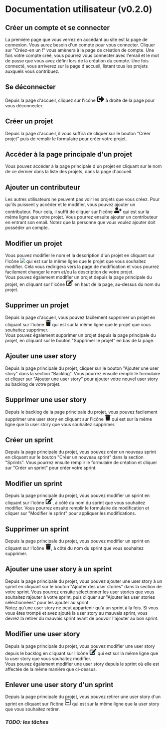 # Documentation utilisateur (v0.2.0)

## Créer un compte et se connecter

La première page que vous verrez en accédant au site est la page de connexion. Vous aurez besoin d'un compte pour vous connecter. Cliquer sur "Créez-en un !" vous amènera à la page de création de compte.
Une fois votre compte créé, vous pourrez vous connecter avec l'email et le mot de passe que vous avez défini lors de la création du compte.
Une fois connecté, vous arriverez sur la page d'accueil, listant tous les projets auxquels vous contribuez.

## Se déconnecter

Depuis la page d'accueil, cliquez sur l'icône ![](icons/disconnect.jpg) à droite de la page pour vous déconnecter.

## Créer un projet

Depuis la page d'accueil, il vous suffira de cliquer sur le bouton "Créer projet" puis de remplir le formulaire pour créer votre projet.

## Accéder à la page principale d'un projet

Vous pouvez accéder à la page principale d'un projet en cliquant sur le nom de ce dernier dans la liste des projets, dans la page d'accueil.

## Ajouter un contributeur

Les autres utilisateurs ne peuvent pas voir les projets que vous créez. Pour qu'ils puissent y accéder et le modifier, vous pouvez ajouter un contributeur.
Pour cela, il suffit de cliquer sur l'icône ![](icons/addcontributor.jpg) qui est sur la même ligne que votre projet.
Vous pourrez ensuite ajouter un contributeur en entrant son email. Notez que la personne que vous voulez ajouter doit posséder un compte.

## Modifier un projet

Vous pouvez modifier le nom et la description d'un projet en cliquant sur l'icône ![](img/edit.jpg) qui est sur la même ligne que le projet que vous souhaitez modifier. Cela vous redirigera vers la page de modification et vous pourrez facilement changer le nom et/ou la description de votre projet.<br>
Vous pouvez également modifier un projet depuis la page principale du projet, en cliquant sur l'icône ![](icons/edit.jpg) en haut de la page, au-dessus du nom du projet.

## Supprimer un projet

Depuis la page d'accueil, vous pouvez facilement supprimer un projet en cliquant sur l'icône ![](icons/delete.jpg) qui est sur la même ligne que le projet que vous souhaitez supprimer.<br>
Vous pouvez également supprimer un projet depuis la page principale du projet, en cliquant sur le bouton "Supprimer le projet" en bas de la page.

## Ajouter une user story

Depuis la page principale du projet, cliquer sur le bouton "Ajouter une user story" dans la section "Backlog". Vous pourrez ensuite remplir le formulaire et cliquer sur "Ajouter une user story" pour ajouter votre nouvel user story au backlog de votre projet.

## Supprimer une user story

Depuis le backlog de la page principale du projet, vous pouvez facilement supprimer une user story en cliquant sur l'icône ![](icons/delete.jpg) qui est sur la même ligne que la user story que vous souhaitez supprimer.

## Créer un sprint

Depuis la page principale du projet, vous pouvez créer un nouveau sprint en cliquant sur le bouton "Créer un nouveau sprint" dans la section "Sprints".
Vous pourrez ensuite remplir le formulaire de création et cliquer sur "Créer un sprint" pour créer votre sprint.

## Modifier un sprint

Depuis la page principale du projet, vous pouvez modifier un sprint en cliquant sur l'icône ![](icons/edit.jpg), à côté du nom du sprint que vous souhaitez modifier.
Vous pourrez ensuite remplir le formulaire de modification et cliquer sur "Modifier le sprint" pour appliquer les modifications.

## Supprimer un sprint

Depuis la page principale du projet, vous pouvez modifier un sprint en cliquant sur l'icône ![](icons/delete.jpg), à côté du nom du sprint que vous souhaitez supprimer.

## Ajouter une user story à un sprint

Depuis la page principale du projet, vous pouvez ajouter une user story à un sprint en cliquant sur le bouton "Ajouter des user stories" dans la section de votre sprint.
Vous pourrez ensuite sélectionner les user stories que vous souhaitez rajouter à votre sprint, puis cliquer sur "Ajouter les user stories sélectionnées" pour les ajouter au sprint. <br>
Notez qu'une user story ne peut appartenir qu'à un sprint à la fois. Si vous vous êtes trompé et avez ajouté la user story au mauvais sprint, vous devrez la retirer du mauvais sprint avant de pouvoir l'ajouter au bon sprint.

## Modifier une user story

Depuis la page principale du projet, vous pouvez modifier une user story depuis le backlog en cliquant sur l'icône ![](icons/edit.jpg) qui est sur la même ligne que la user story que vous souhaitez modifier. <br>
Vous pouvez également modifier une user story depuis le sprint où elle est affectée de la même manière que ci-dessus.

## Enlever une user story d'un sprint

Depuis la page principale du projet, vous pouvez retirer une user story d'un sprint en cliquant sur l'icône ![](icons/remove.jpg) qui est sur la même ligne que la user story que vous souhaitez retirer.

### *TODO: les tâches*






